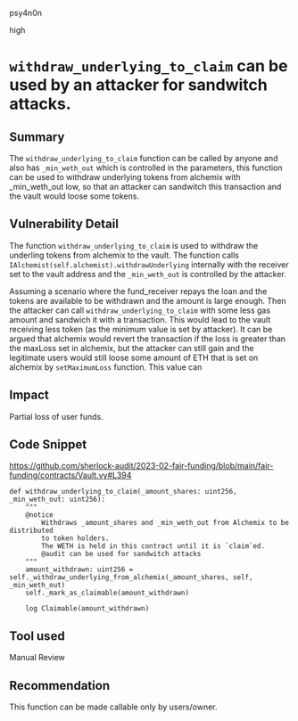 psy4n0n

high

# `withdraw_underlying_to_claim` can be used by an attacker for sandwitch attacks.

## Summary

The `withdraw_underlying_to_claim` function can be called by anyone and also has `_min_weth_out` which is controlled in the parameters, this function can be used to withdraw underlying tokens from alchemix with _min_weth_out low, so that an attacker can sandwitch this transaction and the vault would loose some tokens.

## Vulnerability Detail

The function `withdraw_underlying_to_claim` is used to withdraw the underling tokens from alchemix to the vault. The function calls `IAlchemist(self.alchemist).withdrawUnderlying` internally with the receiver set to the vault address and the `_min_weth_out` is controlled by the attacker.

Assuming a scenario where the fund_receiver repays the loan and the tokens are available to be withdrawn and the amount is large enough. Then the attacker can call `withdraw_underlying_to_claim` with some less gas amount and sandwich it with a transaction. This would lead to the vault receiving less token (as the minimum value is set by attacker). It can be argued that alchemix would revert the transaction if the loss is greater than the maxLoss set in alchemix, but the attacker can still gain and the legitimate users would still loose some amount of ETH that is set on alchemix by `setMaximumLoss` function.  This value can 

## Impact

Partial loss of user funds.

## Code Snippet

https://github.com/sherlock-audit/2023-02-fair-funding/blob/main/fair-funding/contracts/Vault.vy#L394

```vyper
def withdraw_underlying_to_claim(_amount_shares: uint256, _min_weth_out: uint256):
    """
    @notice
        Withdraws _amount_shares and _min_weth_out from Alchemix to be distributed
        to token holders.
        The WETH is held in this contract until it is `claim`ed.
        @audit can be used for sandwitch attacks
    """
    amount_withdrawn: uint256 = self._withdraw_underlying_from_alchemix(_amount_shares, self, _min_weth_out)
    self._mark_as_claimable(amount_withdrawn)

    log Claimable(amount_withdrawn)
```

## Tool used

Manual Review

## Recommendation

This function can be made callable only by users/owner.